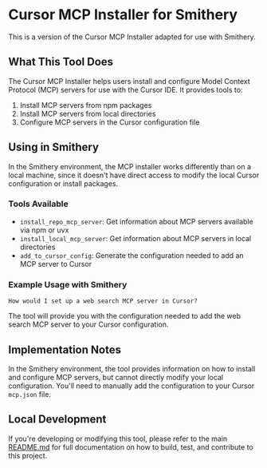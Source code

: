 # Cursor MCP Installer for Smithery

This is a version of the Cursor MCP Installer adapted for use with Smithery.

## What This Tool Does

The Cursor MCP Installer helps users install and configure Model Context Protocol (MCP) servers for use with the Cursor IDE. It provides tools to:

1. Install MCP servers from npm packages
2. Install MCP servers from local directories
3. Configure MCP servers in the Cursor configuration file

## Using in Smithery

In the Smithery environment, the MCP installer works differently than on a local machine, since it doesn't have direct access to modify the local Cursor configuration or install packages.

### Tools Available

- `install_repo_mcp_server`: Get information about MCP servers available via npm or uvx
- `install_local_mcp_server`: Get information about MCP servers in local directories
- `add_to_cursor_config`: Generate the configuration needed to add an MCP server to Cursor

### Example Usage with Smithery

```
How would I set up a web search MCP server in Cursor?
```

The tool will provide you with the configuration needed to add the web search MCP server to your Cursor configuration.

## Implementation Notes

In the Smithery environment, the tool provides information on how to install and configure MCP servers, but cannot directly modify your local configuration. You'll need to manually add the configuration to your Cursor `mcp.json` file.

## Local Development

If you're developing or modifying this tool, please refer to the main [README.md](README.md) for full documentation on how to build, test, and contribute to this project. 